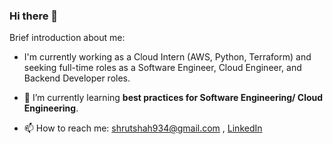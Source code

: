 ### Hi there 👋


Brief introduction about me:

- I'm currently working as a Cloud Intern (AWS, Python, Terraform) and seeking full-time roles as a Software Engineer, Cloud Engineer, and Backend Developer roles.
  
- 🌱 I’m currently learning **best practices for Software Engineering/ Cloud Engineering**.

- 📫 How to reach me: shrutshah934@gmail.com , [LinkedIn](https://www.linkedin.com/in/shrut-shah-22260b1a4/) 
